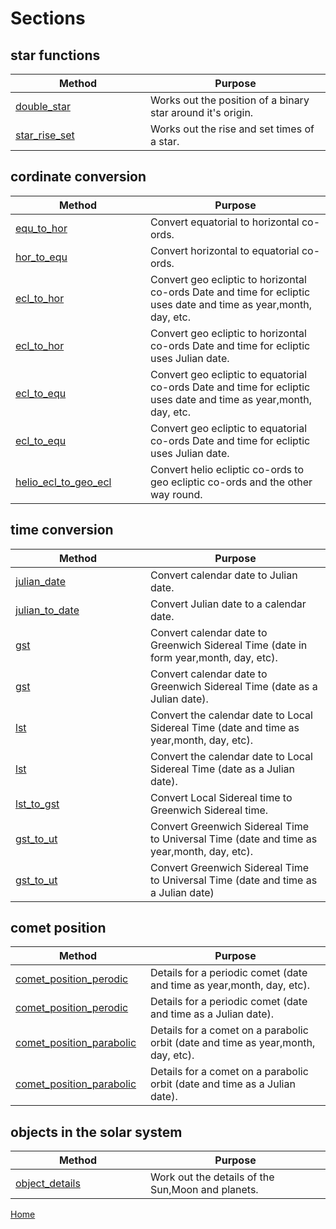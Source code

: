 # Sections

## star functions

| <div style="width:200px">Method</div> | Purpose |  
| ------ | ------- |
|[double_star](double_star.md) | Works out the position of a binary star around it's origin.|  
|[star_rise_set](star_rise_set.md) | Works out the rise and set times of a star.|  

## cordinate conversion

| <div style="width:200px">Method</div> | Purpose |  
| ------ | ------- |
| [equ_to_hor](equ_to_hor.md) | Convert equatorial to horizontal co-ords. |
| [hor_to_equ](hor_to_equ.md) | Convert horizontal to equatorial co-ords. |
| [ecl_to_hor](ecl_to_hor1.md) | Convert geo ecliptic to horizontal co-ords Date and time for ecliptic uses date and time as year,month, day, etc. | |
| [ecl_to_hor](ecl_to_hor2.md) | Convert geo ecliptic to horizontal co-ords Date and time for ecliptic uses Julian date. | |
| [ecl_to_equ](ecl_to_equ1.md) | Convert geo ecliptic to equatorial co-ords Date and time for ecliptic uses date and time as year,month, day, etc. | |
| [ecl_to_equ](ecl_to_equ2.md) | Convert geo ecliptic to equatorial co-ords Date and time for ecliptic uses Julian date. | |
| [helio_ecl_to_geo_ecl](helio_ecl_to_geo_ecl.md) | Convert helio ecliptic co-ords to geo ecliptic co-ords and the other way round. |

## time conversion

| <div style="width:200px">Method</div> | Purpose |  
| ------ | ------- |
| [julian_date](julian_date.md) | Convert calendar date to Julian date. |
| [julian_to_date](julian_to_date.md) | Convert Julian date to a calendar date. |
| [gst](gst1.md) | Convert calendar date to Greenwich Sidereal Time (date in form year,month, day, etc). |
| [gst](gst2.md) | Convert calendar date to Greenwich Sidereal Time (date as a Julian date). |
| [lst](lst1.md) | Convert the calendar date to Local Sidereal Time (date and time as year,month, day, etc). |
| [lst](lst2.md) | Convert the calendar date to Local Sidereal Time (date as a Julian date). |
| [lst_to_gst](lst_to_gst.md) | Convert Local Sidereal time to Greenwich Sidereal time. |
| [gst_to_ut](gst_to_ut1.md) | Convert Greenwich Sidereal Time to Universal Time (date and time as year,month, day, etc). |
| [gst_to_ut](gst_to_ut2.md) | Convert Greenwich Sidereal Time to Universal Time (date and time as a Julian date) | |

## comet position

| <div style="width:200px">Method</div> | Purpose |  
| ------ | ------- |
| [comet_position_perodic](comet_position_perodic1.md) | Details for a periodic comet (date and time as year,month, day, etc). |
| [comet_position_perodic](comet_position_perodic2.md) | Details for a periodic comet (date and time as a Julian date). |
| [comet_position_parabolic](comet_position_parabolic1.md) | Details for a comet on a parabolic orbit (date and time as year,month, day, etc). |
| [comet_position_parabolic](comet_position_parabolic2.md) | Details for a comet on a parabolic orbit (date and time as a Julian date). |

## objects in the solar system

| <div style="width:200px">Method</div> | Purpose |  
| ------ | ------- |
| [object_details](object_details.md) | Work out the details of the Sun,Moon and planets. |


[Home](readme.md)